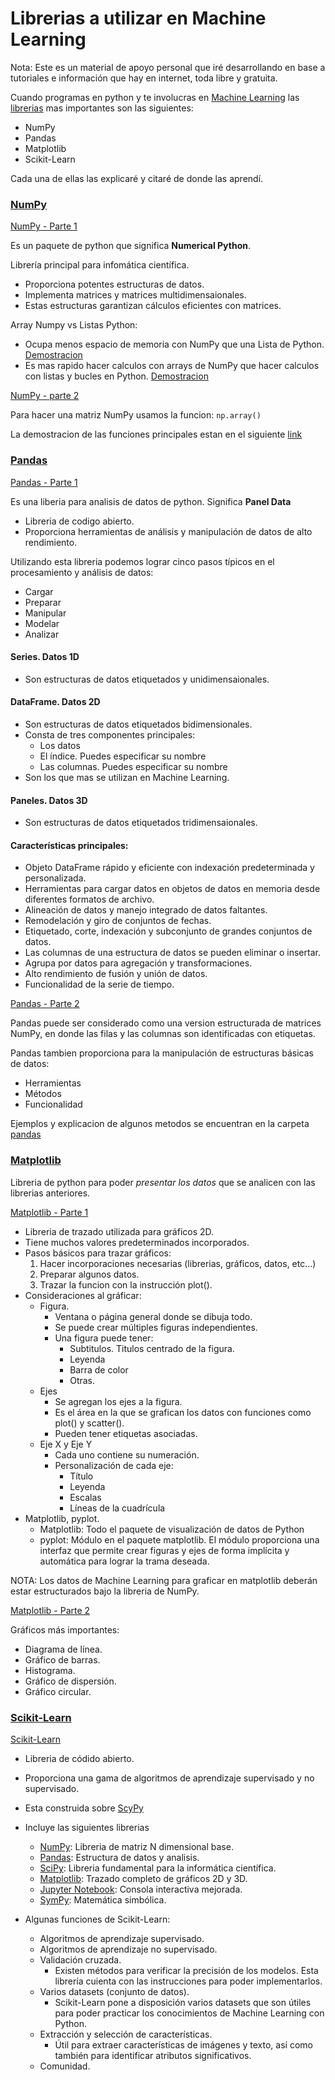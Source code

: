# Librerias a utilizar en Machine Learning

Nota: Este es un material de apoyo personal que iré desarrollando en base a tutoriales e información que hay en internet, toda libre y gratuita. 

Cuando programas en python y te involucras en [Machine Learning](https://es.wikipedia.org/wiki/Aprendizaje_autom%C3%A1tico) las [librerias](https://es.wikipedia.org/wiki/Biblioteca_(inform%C3%A1tica)) mas importantes son las siguientes: 

- NumPy
- Pandas
- Matplotlib
- Scikit-Learn

Cada una de ellas las explicaré y citaré de donde las aprendí.

### [NumPy](https://numpy.org/)
[NumPy - Parte 1](https://youtu.be/WxJr143Os-A?list=PLJjOveEiVE4Dk48EI7I-67PEleEC5nxc3)

Es un paquete de python que significa **Numerical Python**. 

Librería principal para infomática científica.

- Proporciona potentes estructuras de datos.
- Implementa matrices y matrices multidimensaionales.
- Estas estructuras garantizan cálculos eficientes con matrices.

Array Numpy vs Listas Python:
- Ocupa menos espacio de memoria con NumPy que una Lista de Python. [Demostracion](link-a-comp_espacio.py) 
- Es mas rapido hacer calculos con arrays de NumPy que hacer calculos con listas y bucles en Python. [Demostracion](link-a-comp_velocidad.py)

[NumPy - parte 2](https://youtu.be/aqIMhiialq0?list=PLJjOveEiVE4Dk48EI7I-67PEleEC5nxc3)

Para hacer una matriz NumPy usamos la funcion: ```np.array()```

La demostracion de las funciones principales estan en el siguiente [link](https://github.com/francomanca93/MachineLearning/blob/master/librerias/numpy/arrays.py)

### [Pandas](https://pandas.pydata.org/)

[Pandas - Parte 1](https://youtu.be/gimfTyCNfGw?list=PLJjOveEiVE4Dk48EI7I-67PEleEC5nxc3)

Es una liberia para analisis de datos de python. Significa **Panel Data**

- Libreria de codigo abierto.
- Proporciona herramientas de análisis y manipulación de datos de alto rendimiento.

Utilizando esta libreria podemos lograr cinco pasos típicos en el procesamiento y análisis de datos:
- Cargar
- Preparar
- Manipular
- Modelar
- Analizar 
#### Series. Datos 1D
- Son estructuras de datos etiquetados y unidimensaionales. 
#### DataFrame. Datos 2D
- Son estructuras de datos etiquetados bidimensionales.
- Consta de tres componentes principales: 
    - Los datos
    - El índice. Puedes especificar su nombre
    - Las columnas. Puedes especificar su nombre
- Son los que mas se utilizan en Machine Learning.
#### Paneles. Datos 3D
- Son estructuras de datos etiquetados tridimensaionales. 

#### Características principales:

- Objeto DataFrame rápido y eficiente con indexación predeterminada y personalizada.
- Herramientas para cargar datos en objetos de datos en memoria desde diferentes formatos de archivo.
- Alineación de datos y manejo integrado de datos faltantes.
- Remodelación y giro de conjuntos de fechas.
- Etiquetado, corte, indexación y subconjunto de grandes conjuntos de datos.
- Las columnas de una estructura de datos se pueden eliminar o insertar.
- Agrupa por datos para agregación y transformaciones.
- Alto rendimiento de fusión y unión de datos.
- Funcionalidad de la serie de tiempo.

[Pandas - Parte 2](https://youtu.be/5S01zSgE9GA?list=PLJjOveEiVE4Dk48EI7I-67PEleEC5nxc3)

Pandas puede ser considerado como una version estructurada de matrices NumPy, en donde las filas y las columnas son identificadas con etiquetas. 

Pandas tambien proporciona para la manipulación de estructuras básicas de datos: 
- Herramientas
- Métodos
- Funcionalidad  

Ejemplos y explicacion de algunos metodos se encuentran en la carpeta [pandas](carpeta_de_pandas)

### [Matplotlib](https://matplotlib.org/)

Libreria de python para poder *presentar los datos* que se analicen con las librerias anteriores.

[Matplotlib - Parte 1](https://www.youtube.com/watch?v=2VeHtuqW3YY&list=PLJjOveEiVE4Dk48EI7I-67PEleEC5nxc3&index=8)

- Libreria de trazado utilizada para gráficos 2D.
- Tiene muchos valores predeterminados incorporados.
- Pasos básicos para trazar gráficos:
    1. Hacer incorporaciones necesarias (librerias, gráficos, datos, etc...)
    2. Preparar algunos datos.
    3. Trazar la funcion con la instrucción plot().
- Consideraciones al gráficar:
    - Figura. 
        - Ventana o página general donde se dibuja todo.
        - Se puede crear múltiples figuras independientes.
        - Una figura puede tener:
            - Subtitulos. Titulos centrado de la figura.
            - Leyenda
            - Barra de color
            - Otras. 
    - Ejes
        - Se agregan los ejes a la figura. 
        - Es el área en la que se grafican los datos con funciones como plot() y scatter(). 
        - Pueden tener etiquetas asociadas.
    - Eje X y Eje Y
        - Cada uno contiene su numeración.
        - Personalización de cada eje:
            - Título
            - Leyenda
            - Escalas
            - Líneas de la cuadrícula 
- Matplotlib, pyplot.
    - Matplotlib: Todo el paquete de visualización de datos de Python
    - pyplot: Módulo en el paquete matplotlib. El módulo proporciona una interfaz que permite crear figuras y ejes de forma implícita y automática para lograr la trama deseada.

NOTA: Los datos de Machine Learning para graficar en matplotlib deberán estar estructurados bajo la libreria de NumPy. 

[Matplotlib - Parte 2](https://www.youtube.com/watch?v=7ZjYXt5R1LU&list=PLJjOveEiVE4Dk48EI7I-67PEleEC5nxc3&index=9)

Gráficos más importantes:
    
- Diagrama de línea.
- Gráfico de barras.
- Histograma. 
- Gráfico de dispersión.
- Gráfico circular.

### [Scikit-Learn](https://scikit-learn.org/stable/)

[Scikit-Learn](https://youtu.be/iONvh4hg0Qs?list=PLJjOveEiVE4Dk48EI7I-67PEleEC5nxc3)

- Libreria de códido abierto. 
- Proporciona una gama de algoritmos de aprendizaje supervisado y no supervisado.
- Esta construida sobre [ScyPy](https://www.scipy.org/)
- Incluye las siguientes librerias
    - [NumPy](https://numpy.org/): Libreria de matriz N dimensional base.
    - [Pandas](https://pandas.pydata.org/): Estructura de datos y analisis.
    - [SciPy](https://www.scipy.org/): Libreria fundamental para la informática científica.
    - [Matplotlib](https://matplotlib.org/): Trazado completo de gráficos 2D y 3D. 
    - [Jupyter Notebook](https://jupyter.org/): Consola interactiva mejorada.  
    - [SymPy](https://www.sympy.org/en/index.html): Matemática simbólica.

- Algunas funciones de Scikit-Learn:
    - Algoritmos de aprendizaje supervisado.
    - Algoritmos de aprendizaje no supervisado.
    - Validación cruzada. 
        - Existen métodos para verificar la precisión de los modelos. Esta librería cuienta con las instrucciones para poder implementarlos.  
    - Varios datasets (conjunto de datos).
        - Scikit-Learn pone a disposición varios datasets que son útiles para poder practicar los conocimientos de Machine Learning con Python. 
    - Extracción y selección de características. 
        - Útil para extraer características de imágenes y texto, así como también para identificar atributos significativos. 
    - Comunidad.